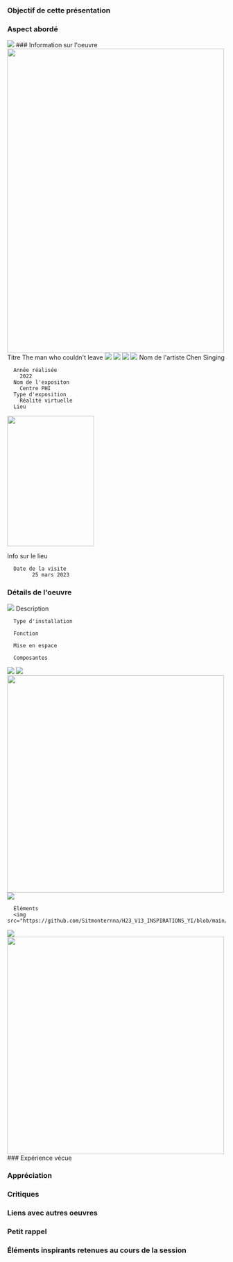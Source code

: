 ### Objectif de cette présentation
### Aspect abordé

<img src="https://github.com/Sitmonternna/H23_V13_INSPIRATIONS_YI/blob/main/visite_individuelle/photos/moi.jpg" >
### Information sur l'oeuvre
<img src="https://github.com/Sitmonternna/H23_V13_INSPIRATIONS_YI/blob/main/visite_individuelle/photos/cartel-man.jpg" height= "700px" width="500px">
      Titre
         The man who couldn't leave 
         <img src="https://github.com/Sitmonternna/H23_V13_INSPIRATIONS_YI/blob/main/visite_individuelle/photos/moi.jpg" >
         <img src="https://github.com/Sitmonternna/H23_V13_INSPIRATIONS_YI/blob/main/visite_individuelle/photos/moi.jpg" >
         <img src="https://github.com/Sitmonternna/H23_V13_INSPIRATIONS_YI/blob/main/visite_individuelle/photos/moi.jpg" >
         <img src="https://github.com/Sitmonternna/H23_V13_INSPIRATIONS_YI/blob/main/visite_individuelle/photos/moi.jpg" >
      Nom de l'artiste
        Chen Singing
        
      Année réalisée
        2022
      Nom de l'expositon
        Centre PHI
      Type d'exposition
        Réalité virtuelle
      Lieu
      
  <img src="https://github.com/Sitmonternna/H23_V13_INSPIRATIONS_YI/blob/main/visite_individuelle/photos/centre-phi.jpg" width="200px"  height="300px">    
  
      
  Info sur le lieu
  
      Date de la visite
            25 mars 2023
  
### Détails de l'oeuvre
<img src="https://github.com/Sitmonternna/H23_V13_INSPIRATIONS_YI/blob/main/visite_individuelle/photos/moi.jpg" >
      Description
  
      Type d'installation
  
      Fonction
  
      Mise en espace
  
      Composantes
  <img src="https://github.com/Sitmonternna/H23_V13_INSPIRATIONS_YI/blob/main/visite_individuelle/photos/moi.jpg" >
  <img src="https://github.com/Sitmonternna/H23_V13_INSPIRATIONS_YI/blob/main/visite_individuelle/photos/fil_attache.jpg" >
  <img src="https://github.com/Sitmonternna/H23_V13_INSPIRATIONS_YI/blob/main/visite_individuelle/photos/ecouteur.jpg" height= "500px" width="500px">
  <img src="https://github.com/Sitmonternna/H23_V13_INSPIRATIONS_YI/blob/main/visite_individuelle/photos/moi.jpg" >
      
      Éléments
      <img src="https://github.com/Sitmonternna/H23_V13_INSPIRATIONS_YI/blob/main/visite_individuelle/photos/signe.jpg">
  <img src="https://github.com/Sitmonternna/H23_V13_INSPIRATIONS_YI/blob/main/visite_individuelle/photos/moi.jpg" >
  
  <img src="https://github.com/Sitmonternna/H23_V13_INSPIRATIONS_YI/blob/main/visite_individuelle/photos/ecouteur.jpg" height= "500px" width="500px">
### Expérience vécue
  
### Appréciation

### Critiques 

### Liens avec autres oeuvres

### Petit rappel

### Éléments inspirants retenues au cours de la session
